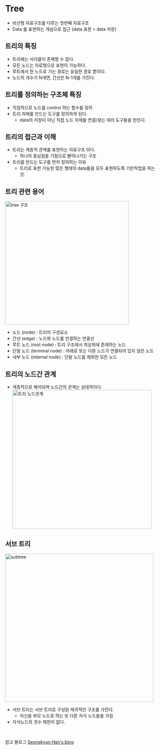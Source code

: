 # Tree
- 비선형 자료구조를 다루는 첫번째 자료구조
- Data 를 표현하는 개념으로 접근 (data 표현 > data 저장)

## 트리의 특징
- 트리에는 사이클이 존재할 수 없다.
- 모든 노드는 자료형으로 표현이 가능하다.
- 루트에서 한 노드로 가는 경로는 유일한 경로 뿐이다.
- 노드의 개수가 N개면, 간선은 N-1개를 가진다.

## 트리를 정의하는 구조체 특징
- 직접적으로 노드를 control 하는 함수를 정의 
- 트리 자체를 만드는 도구를 정의하게 된다. 
  - data의 저장이 아닌 직접 노드 자체를 연결/끊는 여러 도구들을 만든다.

## 트리의 접근과 이해
- 트리는 계층적 관계를 표현하는 자료구조 이다.
  - 하나의 중심점을 기점으로 뻗어나가는 구조
- 트리를 만드는 도구를 먼저 정의하는 이유
  - 트리로 표현 가능한 많은 형태의 data들을 모두 표현하도록 기반작업을 하는 것.

## 트리 관련 용어
<img width="400" alt="tree 구조" src="https://user-images.githubusercontent.com/90807141/199628935-1fb9817f-d5d1-4036-b83b-312ba0a2f3f6.png">

- 노드 (node) : 트리의 구성요소 
- 간선 (edge) : 노드와 노드를 연결하는 연결선
- 루트 노드 (root node) : 트리 구조에서 최상위에 존재하는 노드
- 단말 노드 (terminal node) : 아래로 또는 다른 노드가 연결되어 있지 않은 노드
- 내부 노드 (internal node) : 단말 노드를 제외한 모든 노드

## 트리의 노드간 관계 
- 계층적으로 해석되며 노드간의 관계는 상대적이다.
  <img width="450" alt="트리 노드관계" src="https://user-images.githubusercontent.com/90807141/199712324-73852147-9d3f-41dc-a706-e551e55d7ba1.png">

## 서브 트리
  <img width="480" alt="subtree" src="https://user-images.githubusercontent.com/90807141/199714975-d78a3bb2-3411-4321-8acf-3056606ad804.png">

- 서브 트리는 서브 트리로 구성된 재귀적인 구조를 가진다.
  - 자신을 부모 노드로 하는 또 다른 자식 노드들을 가짐
- 자식노드의 갯수 제한이 없다.

<br>

참고 블로그  [Seongkyun Han's blog](https://seongkyun.github.io/data_structure/2019/06/05/data_structure/)